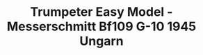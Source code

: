 ---
layout: product
title: "Trumpeter Easy Model - Messerschmitt Bf109 G-10 1945 Ungarn"
price: "2150" 
desc: "N/A"
img_path: "/assets/img/TRU37204.jpg"
brand: "N/A"
available: false
special_offer: false
new: false
soon: false
cat: "010000"
subcat: "013400"
subsubcat: "0N/A"
sifra: "TRU37204"
popular: false
---